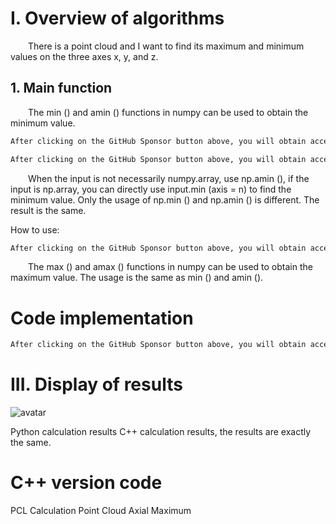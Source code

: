 #  I. Overview of algorithms 

   There is a point cloud and I want to find its maximum and minimum values on the three axes x, y, and z. 

##  1. Main function 

   The min () and amin () functions in numpy can be used to obtain the minimum value. 

  ```python  
After clicking on the GitHub Sponsor button above, you will obtain access permissions to my private code repository ( https://github.com/slowlon/my_code_bar ) to view this blog code. By searching the code number of this blog, you can find the code you need, code number is: 2024020309574466296
  ```  
  ```python  
After clicking on the GitHub Sponsor button above, you will obtain access permissions to my private code repository ( https://github.com/slowlon/my_code_bar ) to view this blog code. By searching the code number of this blog, you can find the code you need, code number is: 2024020309574466296
  ```  
   When the input is not necessarily numpy.array, use np.amin (), if the input is np.array, you can directly use input.min (axis = n) to find the minimum value. Only the usage of np.min () and np.amin () is different. The result is the same. 

 How to use: 

  ```python  
After clicking on the GitHub Sponsor button above, you will obtain access permissions to my private code repository ( https://github.com/slowlon/my_code_bar ) to view this blog code. By searching the code number of this blog, you can find the code you need, code number is: 2024020309574466296
  ```  
   The max () and amax () functions in numpy can be used to obtain the maximum value. The usage is the same as min () and amin (). 

#  Code implementation 

  ```python  
After clicking on the GitHub Sponsor button above, you will obtain access permissions to my private code repository ( https://github.com/slowlon/my_code_bar ) to view this blog code. By searching the code number of this blog, you can find the code you need, code number is: 2024020309574466296
  ```  
#  III. Display of results 

 ![avatar]( 0ba18f0039024bd4855814878dff3ec0.png) 

 Python calculation results C++ calculation results, the results are exactly the same. 

#  C++ version code 

 PCL Calculation Point Cloud Axial Maximum 

